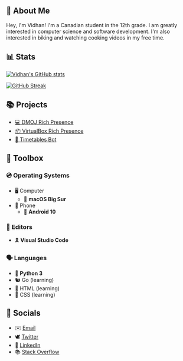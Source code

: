## 👋 About Me

Hey, I'm Vidhan! I'm a Canadian student in the 12th grade. I am greatly interested in computer science and software development. I'm also interested in biking and watching cooking videos in my free time.

## 📊 Stats

[![Vidhan's GitHub stats](https://github-readme-stats.vercel.app/api?username=vidhanio&count_private=true&include_all_commits=true&show_icons=true&hide_border=true&theme=tokyonight)](https://github-readme-stats.vercel.app/api?username=vidhanio&count_private=true&include_all_commits=true&show_icons=true&hide_border=true&theme=tokyonight)

[![GitHub Streak](https://github-readme-streak-stats.herokuapp.com/?user=vidhanio&hide_border=true&theme=tokyonight)](https://github-readme-streak-stats.herokuapp.com/?user=vidhanio&hide_border=true&theme=tokyonight)


## 📚 Projects

* [💻 DMOJ Rich Presence](https://premid.app/store/presences/DMOJ)
* [📦 VirtualBox Rich Presence](https://github.com/vidhanio/virtualbox-rich-presence)
* [📅 Timetables Bot](https://github.com/vidhanio/timetables-bot)

## 🧰 Toolbox

### 💿 Operating Systems

* 🖥️ Computer
  * 🍎 **macOS Big Sur**
* 📱 Phone
  * 🤖 **Android 10**

### 📝 Editors

* 🎗️ **Visual Studio Code**

### 🗣️ Languages

* 🐍 **Python 3**
* 🐿️ Go (learning)
* 📄 HTML (learning)
* 🎨 CSS (learning)

## 💬 Socials

* ✉️ [Email](mailto:me@vidhan.io)
* 🕊 [Twitter](https://twitter.com/vidhanio)
* 💼 [LinkedIn](https://www.linkedin.com/in/vidhanio/)
* 📚 [Stack Overflow](https://stackoverflow.com/users/6878838/vidhan)
